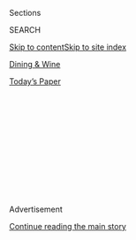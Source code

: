 <div id="app">

<div>

<div>

<div>

<div class="NYTAppHideMasthead css-1q2w90k e1suatyy0">

<div class="section css-ui9rw0 e1suatyy2">

<div class="css-eph4ug er09x8g0">

<div class="css-6n7j50">

</div>

<span class="css-1dv1kvn">Sections</span>

<div class="css-10488qs">

<span class="css-1dv1kvn">SEARCH</span>

</div>

[Skip to content](#site-content)[Skip to site index](#site-index)

</div>

<div id="masthead-section-label" class="css-1wr3we4 eaxe0e00">

[Dining &
Wine](https://www.nytimes3xbfgragh.onion/pages/dining/index.html)

</div>

<div class="css-10698na e1huz5gh0">

</div>

</div>

<div id="masthead-bar-one" class="section hasLinks css-15hmgas e1csuq9d3">

<div class="css-uqyvli e1csuq9d0">

</div>

<div class="css-1uqjmks e1csuq9d1">

</div>

<div class="css-9e9ivx">

[](https://myaccount.nytimes3xbfgragh.onion/auth/login?response_type=cookie&client_id=vi)

</div>

<div class="css-1bvtpon e1csuq9d2">

[Today’s
Paper](https://www.nytimes3xbfgragh.onion/section/todayspaper)

</div>

</div>

</div>

</div>

<div data-aria-hidden="false">

<div id="site-content" data-role="main">

<div>

<div class="css-1aor85t" style="opacity:0.000000001;z-index:-1;visibility:hidden">

<div class="css-1hqnpie">

<div class="css-epjblv">

<span class="css-17xtcya">[Dining &
Wine](/pages/dining/index.html)</span><span class="css-x15j1o">|</span><span class="css-fwqvlz">Beef
and Décor, Aged to
Perfection</span>

</div>

<div class="css-k008qs">

<div class="css-1iwv8en">

<span class="css-18z7m18"></span>

<div>

</div>

</div>

<span class="css-1n6z4y"></span>

<div class="css-1705lsu">

<div class="css-4xjgmj">

<div class="css-4skfbu" data-role="toolbar" data-aria-label="Social Media Share buttons, Save button, and Comments Panel with current comment count" data-testid="share-tools">

  - 
  - 
  - 
  - 
    
    <div class="css-6n7j50">
    
    </div>

  - 

</div>

</div>

</div>

</div>

</div>

</div>

<div class="css-13pd83m">

</div>

<div id="top-wrapper" class="css-1sy8kpn">

<div id="top-slug" class="css-l9onyx">

Advertisement

</div>

[Continue reading the main
story](#after-top)

<div class="ad top-wrapper" style="text-align:center;height:100%;display:block;min-height:250px">

<div id="top" class="place-ad" data-position="top" data-size-key="top">

</div>

</div>

<div id="after-top">

</div>

</div>

<div id="sponsor-wrapper" class="css-1hyfx7x">

<div id="sponsor-slug" class="css-19vbshk">

Supported by

</div>

[Continue reading the main
story](#after-sponsor)

<div id="sponsor" class="ad sponsor-wrapper" style="text-align:center;height:100%;display:block">

</div>

<div id="after-sponsor">

</div>

</div>

Restaurants

<div class="css-1vkm6nb ehdk2mb0">

# Beef and Décor, Aged to Perfection

</div>

<div class="css-79elbk" data-testid="photoviewer-wrapper">

<div class="css-z3e15g" data-testid="photoviewer-wrapper-hidden">

</div>

<div class="css-1a48zt4 ehw59r15" data-testid="photoviewer-children">

![<span class="css-cnj6d5 e1z0qqy90" itemprop="copyrightHolder"><span class="css-1ly73wi e1tej78p0">Credit...</span><span><span>Robert
Presutti for The New York
Times</span></span></span>](https://static01.graylady3jvrrxbe.onion/images/2009/05/19/dining/20rest600.1.jpg?quality=75&auto=webp&disable=upscale)

</div>

</div>

<div class="css-170u9t6">

</div>

<div class="css-xt80pu e12qa4dv0">

<div class="css-18e8msd">

<div class="css-vp77d3 epjyd6m0">

<div class="css-1baulvz">

By [<span class="css-1baulvz last-byline" itemprop="name">Frank
Bruni</span>](https://www.nytimes3xbfgragh.onion/by/frank-bruni)

</div>

</div>

  - May 19,
    2009

  - 
    
    <div class="css-4xjgmj">
    
    <div class="css-d8bdto" data-role="toolbar" data-aria-label="Social Media Share buttons, Save button, and Comments Panel with current comment count" data-testid="share-tools">
    
      - 
      - 
      - 
      - 
        
        <div class="css-6n7j50">
        
        </div>
    
      - 
    
    </div>
    
    </div>

</div>

</div>

<div class="section meteredContent css-1r7ky0e" name="articleBody" itemprop="articleBody">

<div class="css-1fanzo5 StoryBodyCompanionColumn">

<div class="css-53u6y8">

THE minute you heard that Keith McNally was dusting off Minetta Tavern —
that musty, sputtering Greenwich Village relic from the late 1930s — you
probably figured he’d get the look and atmosphere right. This is a
project perfectly suited to a restaurateur with a gift for breathing
fresh life into familiar genres, for grafting the present onto the past.

You also knew he’d conjure buzz. He always conjures buzz. Where Mr.
McNally goes, models, movie honchos and magazine scribes follow, because
they’re sure to find themselves among other members of their slavishly
fashionable tribe, coddled in an environment that’s as much stage set as
mess hall.

And maybe, just maybe, you counted on decent food. Even when his
restaurants miss their mark, they usually reflect at least some culinary
thought. He cares about cooking, more than he must. Balthazar, for
example, has typically been about twice as good as it needs to be.

But were you prepared for a côte de boeuf like Minetta’s, a sublime hunk
of glorious meat that you dream about hours later, pine for the next day
and extol in a manner so rapturous and nonstop that friends begin to
worry less about your cholesterol than about your sanity?

</div>

</div>

<div class="css-1fanzo5 StoryBodyCompanionColumn">

<div class="css-53u6y8">

And did you expect that Mr. McNally, with the chefs Riad Nasr and Lee
Hanson, would come up with the best steakhouse in the city? That’s what
Minetta Tavern turns out to be.

For starters it’s serving some of the most expertly aged, flavorful and
exquisitely prepared prime beef in New York. This beef is showcased in
one trailblazing burger and two titanic steaks, the côte de boeuf for
two and a bone-in New York strip, that have for two months now been the
incessant talk of insatiable carnivores, who can’t get enough of them.

Are you better off with the côte de boeuf, which is more generously
marbled with fat, or the strip, with its steelier, brawnier taste? You
could ponder, discuss and dither over this question as long as you could
any stimulus package, only it would be a lot more fun. You could
dedicate half a dozen visits to Minetta in the service of a resolution
and still it might elude you.

Or you could abandon the debate for a while and explore other areas of
the menu — and you wouldn’t be disappointed. Although little of the rest
of Minetta’s food rises all the way to the extraordinarily high level of
the beef, much of it is terrific. Minetta’s claim to being New York’s
best steakhouse rests in large part on its versatility.

</div>

</div>

<div class="css-1fanzo5 StoryBodyCompanionColumn">

<div class="css-53u6y8">

While Sparks has a justly renowned strip of its own, it doesn’t have
appetizers as quietly sophisticated as Minetta’s creamy mussel soup.
While the best porterhouse on the best night at Peter Luger can be an
amazement, there’s no seafood there as fine as the tender, sweet lobster
in a big, crisp salad at Minetta or as this restaurant’s trout meunière,
buttery and bedecked with crab meat. And at Minetta the servers don’t
bark at you.

</div>

</div>

<div class="css-79elbk" data-testid="photoviewer-wrapper">

<div class="css-z3e15g" data-testid="photoviewer-wrapper-hidden">

</div>

<div class="css-1a48zt4 ehw59r15" data-testid="photoviewer-children">

</div>

</div>

<div class="css-1fanzo5 StoryBodyCompanionColumn">

<div class="css-53u6y8">

Minetta’s potatoes Anna, which are like a love affair between scalloped
potatoes and hash browns, rival the best sides at Strip House, where the
beef itself isn’t in Minetta’s league. Minetta has a succinct selection
of American cheeses so accomplished you could mistake them for European
— you don’t get that at Keens. It doesn’t charge tariffs as steep as
Craftsteak’s or the BLT empire’s.

And with just 70 seats in two rooms, it feels more intimate than, say,
Primehouse New York or Porter House New York. Yes, it’s cramped and
loud, but that’s in keeping with the genre and, as such, a facet of its
charm. Minetta captures the clubby, chaotic spirit of a handsomely
timeworn saloon to a T: the long, heavy wood bar up front; the glowing
tiers of liquor behind it; the tiled floors; the tin ceiling. Plus there
are all those framed etchings of celebrities on the walls and the gauzy
painted murals in the back.

Mr. McNally has buffed what needed buffing, added what needed adding —
the dark red booths, for example, are new — and left the rest of the
place intact. It’s high-gloss nostalgia: McNally assoluta.

It finds him in a more ambitious mood than at other restaurants he’s
opened over the last decade, in terms of what’s on the plate. Neither
Pastis nor Schiller’s Liquor Bar seek to do any food as superior as
Minetta’s meat, including the crisp lamb saddle and succulent veal chop.

And Morandi doesn’t compete against the city’s Italian standouts the way
Minetta takes on the most prized temples of sirloin.

As Mr. McNally put this restaurant together with Mr. Nasr and Mr.
Hanson, who are veterans of Balthazar and Pastis, the three arranged
through the distributor Pat La Frieda to get their hands on the
fantastic grain-fed Black Angus beef from Creekstone Farms, which has a
richness that’s indulgent without crossing into unctuous overkill as
wagyu sometimes does.

</div>

</div>

<div class="css-1fanzo5 StoryBodyCompanionColumn">

<div class="css-53u6y8">

They had Mr. La Frieda set up a special aging room where Minetta’s
strips, its côte de boeuf and the rib-eye used in a blend (with short
rib, brisket and skirt) for its much-ballyhooed Black Label burger are
stored for six to seven weeks.

And in the kitchen they installed a high-temperature broiler that gives
the meat precisely the char it wants. The steaks don’t develop a surface
that’s too crunchy, which can happen at Luger, and they’re not finished
with an excess of butter, another Luger liability. They’re spot-on — at
least the ones on the “grillades” section of the menu, where the best
cuts are clustered. A lower-priced bar steak elsewhere isn’t prime or
dry-aged.

Wrongly, the Black Label burger has received more public attention than
the steaks, on account of its $26 price tag. It’s without question a
riveting experience, because burgers seldom pack the discernible tang
and funk of aged beef. But for that same reason, it’s unsettling and
arguably *too* intense.

Besides, the Minetta burger, a blend of short rib and brisket, manages a
comparable juiciness at a price of $16, including a heap of crunchy,
salty, addictive fries. And with a burger, you look to be comforted, not
awed.

Comfort, all in all, isn’t this restaurant’s strong point. Good luck
penetrating the bodies around the host station after 7:30 p.m. And good
luck nabbing a reservation any time between 7 and 10 unless you have and
use an inside phone line, which I
didn’t.

<div class="css-79elbk" data-testid="photoviewer-wrapper">

<div class="css-z3e15g" data-testid="photoviewer-wrapper-hidden">

</div>

<div class="css-1a48zt4 ehw59r15" data-testid="photoviewer-children">

<div class="css-zgakxe erfvjey0">

<span class="css-1ly73wi e1tej78p0">Image</span>

<div class="css-zjzyr8">

<div data-testid="lazyimage-container" style="height:439.57894736842104px">

</div>

</div>

</div>

<span class="css-cnj6d5 e1z0qqy90" itemprop="copyrightHolder"><span class="css-1ly73wi e1tej78p0">Credit...</span><span>Robert
Presutti for The New York Times</span></span>

</div>

</div>

Minetta has additional drawbacks. The desserts need slight improvement,
especially the coarse, flat-footed sorbets, though you’ll have no
complaint whatsoever with the sumptuous chocolate dacquoise.

</div>

</div>

<div class="css-1fanzo5 StoryBodyCompanionColumn">

<div class="css-53u6y8">

The wine list, better than those at older and squarer steakhouses, can
nonetheless be frustrating, with too few accessibly priced reds that
beckon you.

Should you want to tread more lightly than the $36 strip and the $90
côte de boeuf — both generously portioned and neither out of line with
the cost of prime beef these days — the trout is $24. An equally fine
grilled dorade is $21. A large carbonara-style pasta dish that’s better
than three-quarters of what I had at Morandi is $16. The excellent fried
pig’s trotter, served over lentils, is $19.

Given his name and his stardust, Mr. McNally didn’t have to provide this
reasonable a path through his newest restaurant, not even now. But at
Minetta he’s made a series of decisions that go admirably beyond the
bottom line. And he’s made the kitchen the focal point of a
resuscitation that’s ultimately about eating more than anything else.

By all means take delight in the vintage décor. Stay for the steak.

**Minetta Tavern**

\*\*\*

113 Macdougal Street (Minetta Lane), Greenwich Village; (212) 475-3850.

**ATMOSPHERE** A cramped late 1930s saloon gets the McNally makeover,
which is a respectful combination of period fidelity and contemporary
gloss, along with the jostling crowd that usually entails.

**SOUND LEVEL** Tiled floor, tin ceiling, hungry throngs: what do you
think?

**RECOMMENDED DISHES** Mussel and cream soup; lobster salad; roasted
marrow bones; omelet with morels; trout; pasta za za; pig’s trotter;
roasted chicken; New York strip; côte de boeuf; lamb saddle; veal chop;
potatoes Anna; chocolate dacquoise; tarte Tropézienne.

**WINE LIST** International, with a French emphasis and too few
appealing selections under $60 a bottle.

**PRICE RANGE** Appetizers, $10 to $24; entrees, $16 to $45; desserts,
$9.

</div>

</div>

<div class="css-1fanzo5 StoryBodyCompanionColumn">

<div class="css-53u6y8">

**HOURS** From 5:30 p.m. to midnight daily, limited menu until 1 a.m.
from Sunday through Thursday and until 2 a.m. Friday and Saturday.
Weekend brunch to come soon.

**RESERVATIONS** For prime times, taken up to three weeks in advance;
that will expand to a month soon.

**CREDIT CARDS** All major cards.

**WHEELCHAIR ACCESS** Inaccessible.

**WHAT THE STARS MEAN** Ratings range from zero to four stars and
reflect the reviewer’s reaction to food, ambience and service, with
price taken into consideration. Menu listings and prices are subject to
change.

</div>

</div>

</div>

<div>

</div>

<div>

</div>

<div>

</div>

<div>

<div id="bottom-wrapper" class="css-1ede5it">

<div id="bottom-slug" class="css-l9onyx">

Advertisement

</div>

[Continue reading the main
story](#after-bottom)

<div id="bottom" class="ad bottom-wrapper" style="text-align:center;height:100%;display:block;min-height:90px">

</div>

<div id="after-bottom">

</div>

</div>

</div>

</div>

</div>

## Site Index

<div>

</div>

## Site Information Navigation

  - [© <span>2020</span> <span>The New York Times
    Company</span>](https://help.nytimes3xbfgragh.onion/hc/en-us/articles/115014792127-Copyright-notice)

<!-- end list -->

  - [NYTCo](https://www.nytco.com/)
  - [Contact
    Us](https://help.nytimes3xbfgragh.onion/hc/en-us/articles/115015385887-Contact-Us)
  - [Work with us](https://www.nytco.com/careers/)
  - [Advertise](https://nytmediakit.com/)
  - [T Brand Studio](http://www.tbrandstudio.com/)
  - [Your Ad
    Choices](https://www.nytimes3xbfgragh.onion/privacy/cookie-policy#how-do-i-manage-trackers)
  - [Privacy](https://www.nytimes3xbfgragh.onion/privacy)
  - [Terms of
    Service](https://help.nytimes3xbfgragh.onion/hc/en-us/articles/115014893428-Terms-of-service)
  - [Terms of
    Sale](https://help.nytimes3xbfgragh.onion/hc/en-us/articles/115014893968-Terms-of-sale)
  - [Site
    Map](https://spiderbites.nytimes3xbfgragh.onion)
  - [Help](https://help.nytimes3xbfgragh.onion/hc/en-us)
  - [Subscriptions](https://www.nytimes3xbfgragh.onion/subscription?campaignId=37WXW)

</div>

</div>

</div>

</div>
